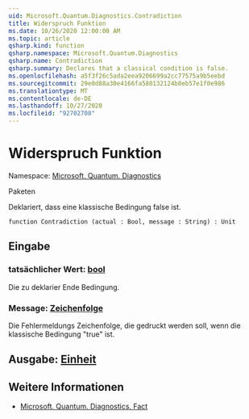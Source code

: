 ```yaml
---
uid: Microsoft.Quantum.Diagnostics.Contradiction
title: Widerspruch Funktion
ms.date: 10/26/2020 12:00:00 AM
ms.topic: article
qsharp.kind: function
qsharp.namespace: Microsoft.Quantum.Diagnostics
qsharp.name: Contradiction
qsharp.summary: Declares that a classical condition is false.
ms.openlocfilehash: a5f3f26c5ada2eea9206699a2cc77575a9b5eebd
ms.sourcegitcommit: 29e0d88a30e4166fa580132124b0eb57e1f0e986
ms.translationtype: MT
ms.contentlocale: de-DE
ms.lasthandoff: 10/27/2020
ms.locfileid: "92702708"
---
```

# <a name="contradiction-function"></a>Widerspruch Funktion

Namespace: [Microsoft. Quantum. Diagnostics](xref:Microsoft.Quantum.Diagnostics)

Paketen [](https://nuget.org/packages/)


Deklariert, dass eine klassische Bedingung false ist.

```qsharp
function Contradiction (actual : Bool, message : String) : Unit
```


## <a name="input"></a>Eingabe

### <a name="actual--bool"></a>tatsächlicher Wert: [bool](xref:microsoft.quantum.lang-ref.bool)

Die zu deklarier Ende Bedingung.


### <a name="message--string"></a>Message: [Zeichenfolge](xref:microsoft.quantum.lang-ref.string)

Die Fehlermeldungs Zeichenfolge, die gedruckt werden soll, wenn die klassische Bedingung "true" ist.



## <a name="output--unit"></a>Ausgabe: [Einheit](xref:microsoft.quantum.lang-ref.unit)



## <a name="see-also"></a>Weitere Informationen

- [Microsoft. Quantum. Diagnostics. Fact](xref:Microsoft.Quantum.Diagnostics.Fact)